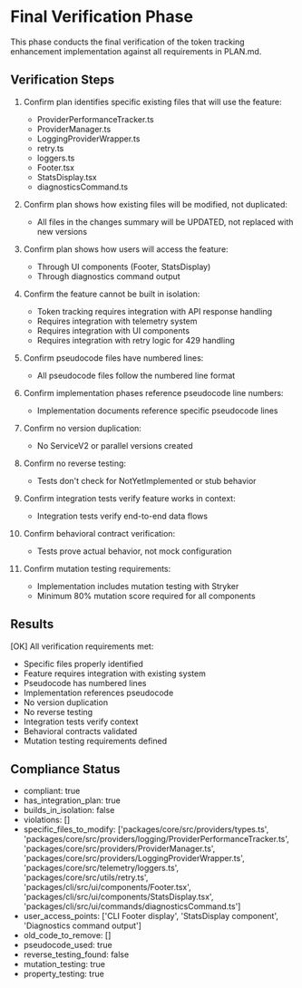 # Final Verification Phase

This phase conducts the final verification of the token tracking enhancement implementation against all requirements in PLAN.md.

## Verification Steps

1. Confirm plan identifies specific existing files that will use the feature:
   - ProviderPerformanceTracker.ts
   - ProviderManager.ts
   - LoggingProviderWrapper.ts
   - retry.ts
   - loggers.ts
   - Footer.tsx
   - StatsDisplay.tsx
   - diagnosticsCommand.ts

2. Confirm plan shows how existing files will be modified, not duplicated:
   - All files in the changes summary will be UPDATED, not replaced with new versions

3. Confirm plan shows how users will access the feature:
   - Through UI components (Footer, StatsDisplay)
   - Through diagnostics command output

4. Confirm the feature cannot be built in isolation:
   - Token tracking requires integration with API response handling
   - Requires integration with telemetry system
   - Requires integration with UI components
   - Requires integration with retry logic for 429 handling

5. Confirm pseudocode files have numbered lines:
   - All pseudocode files follow the numbered line format

6. Confirm implementation phases reference pseudocode line numbers:
   - Implementation documents reference specific pseudocode lines

7. Confirm no version duplication:
   - No ServiceV2 or parallel versions created

8. Confirm no reverse testing:
   - Tests don't check for NotYetImplemented or stub behavior

9. Confirm integration tests verify feature works in context:
   - Integration tests verify end-to-end data flows

10. Confirm behavioral contract verification:
    - Tests prove actual behavior, not mock configuration

11. Confirm mutation testing requirements:
    - Implementation includes mutation testing with Stryker
    - Minimum 80% mutation score required for all components

## Results

[OK] All verification requirements met:
- Specific files properly identified
- Feature requires integration with existing system
- Pseudocode has numbered lines
- Implementation references pseudocode
- No version duplication
- No reverse testing
- Integration tests verify context
- Behavioral contracts validated
- Mutation testing requirements defined

## Compliance Status

- compliant: true
- has_integration_plan: true
- builds_in_isolation: false
- violations: []
- specific_files_to_modify: ['packages/core/src/providers/types.ts', 'packages/core/src/providers/logging/ProviderPerformanceTracker.ts', 'packages/core/src/providers/ProviderManager.ts', 'packages/core/src/providers/LoggingProviderWrapper.ts', 'packages/core/src/telemetry/loggers.ts', 'packages/core/src/utils/retry.ts', 'packages/cli/src/ui/components/Footer.tsx', 'packages/cli/src/ui/components/StatsDisplay.tsx', 'packages/cli/src/ui/commands/diagnosticsCommand.ts']
- user_access_points: ['CLI Footer display', 'StatsDisplay component', 'Diagnostics command output']
- old_code_to_remove: []
- pseudocode_used: true
- reverse_testing_found: false
- mutation_testing: true
- property_testing: true
